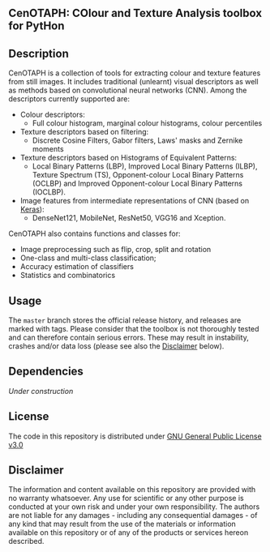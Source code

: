 ## CenOTAPH: COlour and Texture Analysis toolbox for PytHon

## Description
CenOTAPH is a collection of tools for extracting colour and texture features from still images. It includes traditional (unlearnt) visual descriptors as well as methods based on convolutional neural networks (CNN). Among the descriptors currently supported are:
- Colour descriptors:
  - Full colour histogram, marginal colour histograms, colour percentiles
- Texture descriptors based on filtering:
  - Discrete Cosine Filters, Gabor filters, Laws' masks and Zernike moments
- Texture descriptors based on Histograms of Equivalent Patterns:
  - Local Binary Patterns (LBP), Improved Local Binary Patterns (ILBP), Texture Spectrum (TS), Opponent-colour Local Binary Patterns (OCLBP) and Improved Opponent-colour Local Binary Patterns (IOCLBP).
- Image features from intermediate representations of CNN (based on [Keras](https://keras.io/)):
  - DenseNet121, MobileNet, ResNet50, VGG16 and Xception.

CenOTAPH also contains functions and classes for:
- Image preprocessing such as flip, crop, split and rotation
- One-class and multi-class classification;
- Accuracy estimation of classifiers
- Statistics and combinatorics

## Usage
The `master` branch stores the official release history, and releases are marked with tags. Please consider that the toolbox is not thoroughly tested and can therefore contain serious errors. These may result in instability, crashes and/or data loss (please see also the [Disclaimer](disclaimer) below).

## Dependencies
_Under construction_

## License
The code in this repository is distributed under [GNU General Public License v3.0](https://choosealicense.com/licenses/gpl-3.0/)

## <a name="disclaimer">Disclaimer</a>
The information and content available on this repository are provided with no warranty whatsoever. Any use for scientific or any other purpose is conducted at your own risk and under your own responsibility. The authors are not liable for any damages - including any consequential damages - of any kind that may result from the use of the materials or information available on this repository or of any of the products or services hereon described.
